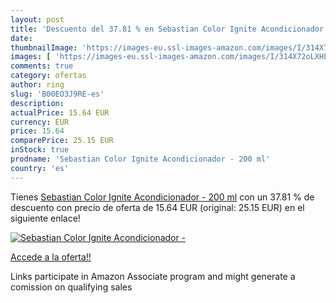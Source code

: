 ```yaml
---
layout: post
title: 'Descuento del 37.81 % en Sebastian Color Ignite Acondicionador - '
date: 
thumbnailImage: 'https://images-eu.ssl-images-amazon.com/images/I/314X72oLXHL._SL200_.jpg'
images: [ 'https://images-eu.ssl-images-amazon.com/images/I/314X72oLXHL._SL200_.jpg' ]
comments: true
category: ofertas
author: ring
slug: 'B00EO3J9RE-es'
description:
actualPrice: 15.64 EUR
currency: EUR
price: 15.64
comparePrice: 25.15 EUR
inStock: true
prodname: 'Sebastian Color Ignite Acondicionador - 200 ml'
country: 'es'
---
```


Tienes [Sebastian Color Ignite Acondicionador - 200 ml](https://www.amazon.es/dp/B00EO3J9RE/?tag=tolees-21) con un 37.81 % de descuento con precio de oferta de 15.64 EUR (original: 25.15 EUR) en el siguiente enlace!

[![Sebastian Color Ignite Acondicionador - ](https://images-eu.ssl-images-amazon.com/images/I/314X72oLXHL._SL200_.jpg)](https://www.amazon.es/dp/B00EO3J9RE/?tag=tolees-21)

[Accede a la oferta!!](https://www.amazon.es/dp/B00EO3J9RE/?tag=tolees-21)

Links participate in Amazon Associate program and might generate a comission on qualifying sales


